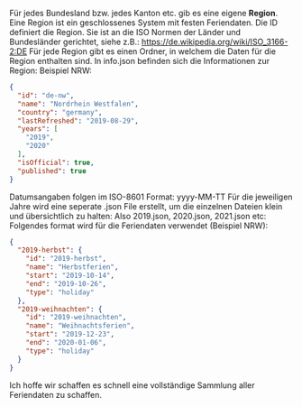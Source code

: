 Für jedes Bundesland bzw. jedes Kanton etc. gib es eine eigene **Region**. Eine Region ist ein geschlossenes System mit
festen Feriendaten. Die ID definiert die Region. Sie ist an die ISO Normen der Länder und Bundesländer gerichtet, siehe
z.B.: https://de.wikipedia.org/wiki/ISO_3166-2:DE
Für jede Region gibt es einen Ordner, in welchem die Daten für die Region enthalten sind. In info.json befinden sich die
Informationen zur Region:
Beispiel NRW:

```json
{
  "id": "de-nw",
  "name": "Nordrhein Westfalen",
  "country": "germany",
  "lastRefreshed": "2019-08-29",
  "years": [
    "2019",
    "2020"
  ],
  "isOfficial": true,
  "published": true
}
```

Datumsangaben folgen im ISO-8601 Format: yyyy-MM-TT Für die jeweiligen Jahre wird eine seperate .json File erstellt, um
die einzelnen Dateien klein und übersichtlich zu halten:
Also 2019.json, 2020.json, 2021.json etc:
Folgendes format wird für die Feriendaten verwendet (Beispiel NRW):

```json
{
  "2019-herbst": {
    "id": "2019-herbst",
    "name": "Herbstferien",
    "start": "2019-10-14",
    "end": "2019-10-26",
    "type": "holiday"
  },
  "2019-weihnachten": {
    "id": "2019-weihnachten",
    "name": "Weihnachtsferien",
    "start": "2019-12-23",
    "end": "2020-01-06",
    "type": "holiday"
  }
}
```

Ich hoffe wir schaffen es schnell eine vollständige Sammlung aller Feriendaten zu schaffen.
